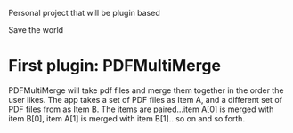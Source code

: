 Personal project that will be plugin based

Save the world

# First plugin: PDFMultiMerge 
PDFMultiMerge will take pdf files and merge them together in the order the user likes. The app takes a set of PDF files as Item A, and a different set of PDF files from as Item B. The items are paired...item A[0] is merged with item B[0], item A[1] is merged with item B[1].. so on and so forth.
